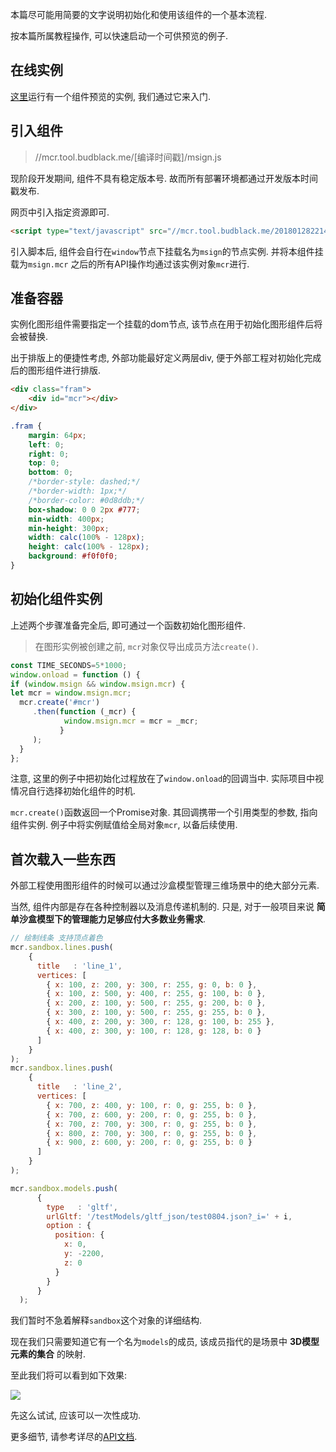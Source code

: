 
本篇尽可能用简要的文字说明初始化和使用该组件的一个基本流程.

按本篇所属教程操作, 可以快速启动一个可供预览的例子.

在线实例
---

[这里](http://mcr.tool.budblack.me/)运行有一个组件预览的实例, 我们通过它来入门.


引入组件
---

>//mcr.tool.budblack.me/[编译时间戳]/msign.js

现阶段开发期间, 组件不具有稳定版本号. 故而所有部署环境都通过开发版本时间戳发布.

网页中引入指定资源即可.

```html
<script type="text/javascript" src="//mcr.tool.budblack.me/201801282214/msign.js"></script>
```

引入脚本后, 组件会自行在`window`节点下挂载名为`msign`的节点实例. 并将本组件挂载为`msign.mcr`
之后的所有API操作均通过该实例对象`mcr`进行.

准备容器
---

实例化图形组件需要指定一个挂载的dom节点, 该节点在用于初始化图形组件后将会被替换. 

出于排版上的便捷性考虑, 外部功能最好定义两层div, 便于外部工程对初始化完成后的图形组件进行排版.

```html
<div class="fram">
    <div id="mcr"></div>
</div>
```

```css
.fram {
    margin: 64px;
    left: 0;
    right: 0;
    top: 0;
    bottom: 0;
    /*border-style: dashed;*/
    /*border-width: 1px;*/
    /*border-color: #0d8ddb;*/
    box-shadow: 0 0 2px #777;
    min-width: 400px;
    min-height: 300px;
    width: calc(100% - 128px);
    height: calc(100% - 128px);
    background: #f0f0f0;
}
```

初始化组件实例
---

上述两个步骤准备完全后, 即可通过一个函数初始化图形组件. 

>在图形实例被创建之前, `mcr`对象仅导出成员方法`create()`.

```javascript
const TIME_SECONDS=5*1000;
window.onload = function () {
if (window.msign && window.msign.mcr) {
let mcr = window.msign.mcr;
  mcr.create('#mcr')
     .then(function (_mcr) {
            window.msign.mcr = mcr = _mcr;
           }
     );
  }
};
```

注意, 这里的例子中把初始化过程放在了`window.onload`的回调当中. 实际项目中视情况自行选择初始化组件的时机.

`mcr.create()`函数返回一个Promise对象. 其回调携带一个引用类型的参数, 指向组件实例. 例子中将实例赋值给全局对象`mcr`, 以备后续使用.

首次载入一些东西
---

外部工程使用图形组件的时候可以通过沙盒模型管理三维场景中的绝大部分元素.

当然, 组件内部是存在各种控制器以及消息传递机制的. 只是, 对于一般项目来说 __简单沙盒模型下的管理能力足够应付大多数业务需求__.

```javascript
// 绘制线条 支持顶点着色
mcr.sandbox.lines.push(
    {
      title   : 'line_1',
      vertices: [
        { x: 100, z: 200, y: 300, r: 255, g: 0, b: 0 },
        { x: 100, z: 500, y: 400, r: 255, g: 100, b: 0 },
        { x: 200, z: 100, y: 500, r: 255, g: 200, b: 0 },
        { x: 300, z: 100, y: 500, r: 255, g: 255, b: 0 },
        { x: 400, z: 200, y: 300, r: 128, g: 100, b: 255 },
        { x: 400, z: 300, y: 100, r: 128, g: 128, b: 0 }
      ]
    }
);
mcr.sandbox.lines.push(
    {
      title   : 'line_2',
      vertices: [
        { x: 700, z: 400, y: 100, r: 0, g: 255, b: 0 },
        { x: 700, z: 600, y: 200, r: 0, g: 255, b: 0 },
        { x: 700, z: 700, y: 300, r: 0, g: 255, b: 0 },
        { x: 800, z: 700, y: 300, r: 0, g: 255, b: 0 },
        { x: 900, z: 600, y: 200, r: 0, g: 255, b: 0 }
      ]
    }
);

mcr.sandbox.models.push(
      {
        type   : 'gltf',
        urlGltf: '/testModels/gltf_json/test0804.json?_i=' + i,
        option : {
          position: {
            x: 0,
            y: -2200,
            z: 0
          }
        }
      }
  );
```

我们暂时不急着解释`sandbox`这个对象的详细结构. 

现在我们只需要知道它有一个名为`models`的成员, 该成员指代的是场景中 __3D模型元素的集合__ 的映射.

至此我们将可以看到如下效果:

![](https://ws4.sinaimg.cn/large/006tNc79ly1fnxefzgh3tj31kw0wtdr7.jpg)

先这么试试, 应该可以一次性成功.

更多细节, 请参考详尽的[API文档](/guide).
